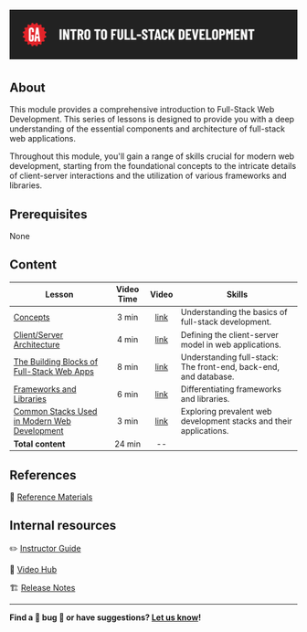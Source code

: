 # ![Intro to Full-Stack Development](./assets/hero.png)

## About

This module provides a comprehensive introduction to Full-Stack Web Development. This series of lessons is designed to provide you with a deep understanding of the essential components and architecture of full-stack web applications.

Throughout this module, you'll gain a range of skills crucial for modern web development, starting from the foundational concepts to the intricate details of client-server interactions and the utilization of various frameworks and libraries.

## Prerequisites

None

## Content

| Lesson | Video Time | Video | Skills |
| ------ |:----------:|:-----:| ------ |
| [Concepts](./concepts/README.md)                                                                         | 3 min  | [link](https://generalassembly.wistia.com/medias/mmb3taho95) | Understanding the basics of full-stack development.                |
| [Client/Server Architecture](./client-server-architecture/README.md)                                     | 4 min  | [link](https://generalassembly.wistia.com/medias/08kckia0or) | Defining the client-server model in web applications.              |
| [The Building Blocks of Full-Stack Web Apps](./the-building-blocks-of-full-stack-web-apps/README.md)     | 8 min  | [link](https://generalassembly.wistia.com/medias/4v0sg6yzu9) | Understanding full-stack: The front-end, back-end, and database.   |
| [Frameworks and Libraries](./frameworks-and-libraries/README.md)                                         | 6 min  | [link](https://generalassembly.wistia.com/medias/y0318yhcys) | Differentiating frameworks and libraries.                          |
| [Common Stacks Used in Modern Web Development](./common-stacks-used-in-modern-web-development/README.md) | 3 min  | [link](https://generalassembly.wistia.com/medias/lslg6nys33) | Exploring prevalent web development stacks and their applications. |
| **Total content**                                                                                        | 24 min | --                                                           |                                                                    |

## References

📖 [Reference Materials](./references/README.md)

## Internal resources

✏️ [Instructor Guide](./internal-resources/instructor-guide.md)

🎥 [Video Hub](./internal-resources/video-hub.md)

🏗️ [Release Notes](./internal-resources/release-notes.md)

---

**Find a 👾 bug 👾 or have suggestions? [Let us know](https://git.generalassemb.ly/modular-curriculum-all-courses/universal-resources-internal/blob/main/module-feedback.md)!**
